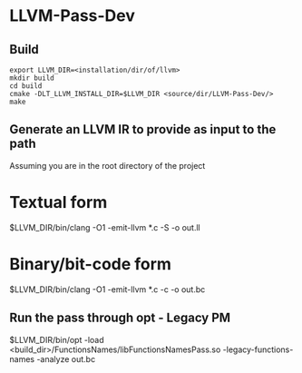 # LLVM-Pass-Dev

## Build
```
export LLVM_DIR=<installation/dir/of/llvm>
mkdir build
cd build
cmake -DLT_LLVM_INSTALL_DIR=$LLVM_DIR <source/dir/LLVM-Pass-Dev/>
make
```

## Generate an LLVM IR to provide as input to the path
Assuming you are in the root directory of the project
# Textual form
$LLVM_DIR/bin/clang -O1 -emit-llvm *.c -S -o out.ll
# Binary/bit-code form
$LLVM_DIR/bin/clang -O1 -emit-llvm *.c -c -o out.bc

## Run the pass through opt - Legacy PM
$LLVM_DIR/bin/opt -load <build_dir>/FunctionsNames/libFunctionsNamesPass.so -legacy-functions-names -analyze out.bc